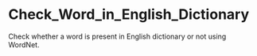 # Check_Word_in_English_Dictionary
Check whether a word is present in English dictionary or not using WordNet.
